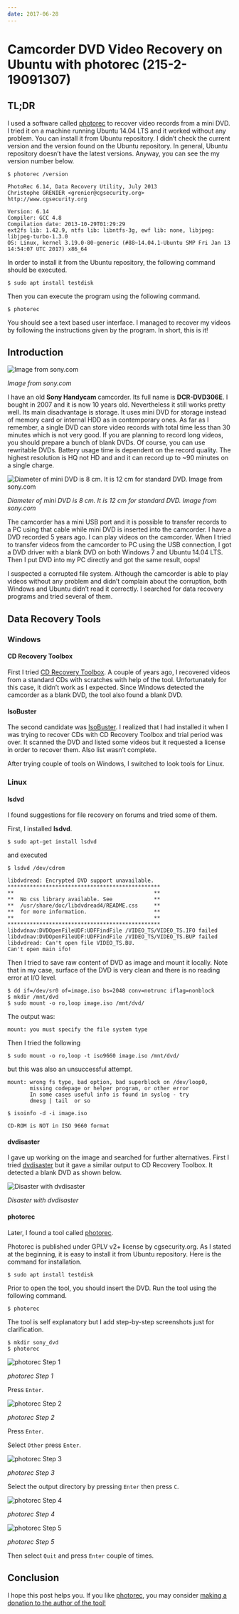 ```yaml
---
date: 2017-06-28
---
```

# Camcorder DVD Video Recovery on Ubuntu with photorec (215-2-19091307)

## TL;DR

I used a software called [photorec](https://www.cgsecurity.org/wiki/PhotoRec) to recover video records from a mini DVD. I tried it on a machine running Ubuntu 14.04 LTS and it worked without any problem. You can install it from Ubuntu repository. I didn’t check the current version and the version found on the Ubuntu repository. In general, Ubuntu repository doesn’t have the latest versions. Anyway, you can see the my version number below.

```text
$ photorec /version

PhotoRec 6.14, Data Recovery Utility, July 2013
Christophe GRENIER <grenier@cgsecurity.org>
http://www.cgsecurity.org

Version: 6.14
Compiler: GCC 4.8
Compilation date: 2013-10-29T01:29:29
ext2fs lib: 1.42.9, ntfs lib: libntfs-3g, ewf lib: none, libjpeg: libjpeg-turbo-1.3.0
OS: Linux, kernel 3.19.0-80-generic (#88~14.04.1-Ubuntu SMP Fri Jan 13 14:54:07 UTC 2017) x86_64
```

In order to install it from the Ubuntu repository, the following command should be executed.

```shell
$ sudo apt install testdisk
```

Then you can execute the program using the following command.

```shell
$ photorec
```

You should see a text based user interface. I managed to recover my videos by following the instructions given by the program. In short, this is it!

## Introduction

![Image from sony.com](img/215-2-19091307-a.jpg)

*Image from sony.com*

I have an old **Sony Handycam** camcorder. Its full name is **DCR-DVD306E**. I bought in 2007 and it is now 10 years old. Nevertheless it still works pretty well. Its main disadvantage is storage. It uses mini DVD for storage instead of memory card or internal HDD as in contemporary ones. As far as I remember, a single DVD can store video records with total time less than 30 minutes which is not very good. If you are planning to record long videos, you should prepare a bunch of blank DVDs. Of course, you can use rewritable DVDs. Battery usage time is dependent on the record quality. The highest resolution is HQ not HD and and it can record up to ~90 minutes on a single charge.

![Diameter of mini DVD is 8 cm. It is 12 cm for standard DVD. Image from sony.com](img/215-2-19091307-b.jpg)

*Diameter of mini DVD is 8 cm. It is 12 cm for standard DVD. Image from sony.com*

The camcorder has a mini USB port and it is possible to transfer records to a PC using that cable while mini DVD is inserted into the camcorder. I have a DVD recorded 5 years ago. I can play videos on the camcorder. When I tried to transfer videos from the camcorder to PC using the USB connection, I got a DVD driver with a blank DVD on both Windows 7 and Ubuntu 14.04 LTS. Then I put DVD into my PC directly and got the same result, oops!

I suspected a corrupted file system. Although the camcorder is able to play videos without any problem and didn’t complain about the corruption, both Windows and Ubuntu didn’t read it correctly. I searched for data recovery programs and tried several of them.

## Data Recovery Tools

### Windows

#### CD Recovery Toolbox

First I tried [CD Recovery Toolbox](https://www.oemailrecovery.com/cd_recovery.html). A couple of years ago, I recovered videos from a standard CDs with scratches with help of the tool. Unfortunately for this case, it didn’t work as I expected. Since Windows detected the camcorder as a blank DVD, the tool also found a blank DVD.

#### IsoBuster

The second candidate was [IsoBuster](https://www.isobuster.com/). I realized that I had installed it when I was trying to recover CDs with CD Recovery Toolbox and trial period was over. It scanned the DVD and listed some videos but it requested a license in order to recover them. Also list wasn’t complete.

After trying couple of tools on Windows, I switched to look tools for Linux.

### Linux

#### lsdvd

I found suggestions for file recovery on forums and tried some of them.

First, I installed **lsdvd**.

```shell
$ sudo apt-get install lsdvd
```

and executed

```shell
$ lsdvd /dev/cdrom
```

```text
libdvdread: Encrypted DVD support unavailable.
************************************************
**                                            **
**  No css library available. See             **
**  /usr/share/doc/libdvdread4/README.css     **
**  for more information.                     **
**                                            **
************************************************
libdvdnav:DVDOpenFileUDF:UDFFindFile /VIDEO_TS/VIDEO_TS.IFO failed
libdvdnav:DVDOpenFileUDF:UDFFindFile /VIDEO_TS/VIDEO_TS.BUP failed
libdvdread: Can't open file VIDEO_TS.BU.
Can't open main ifo!
```

Then I tried to save raw content of DVD as image and mount it locally. Note that in my case, surface of the DVD is very clean and there is no reading error at I/O level.

```shell
$ dd if=/dev/sr0 of=image.iso bs=2048 conv=notrunc iflag=nonblock
$ mkdir /mnt/dvd
$ sudo mount -o ro,loop image.iso /mnt/dvd/
```

The output was:

```text
mount: you must specify the file system type
```

Then I tried the following

```shell
$ sudo mount -o ro,loop -t iso9660 image.iso /mnt/dvd/
```

but this was also an unsuccessful attempt.

```text
mount: wrong fs type, bad option, bad superblock on /dev/loop0,
       missing codepage or helper program, or other error
       In some cases useful info is found in syslog - try
       dmesg | tail  or so
```

```shell
$ isoinfo -d -i image.iso
```

```text
CD-ROM is NOT in ISO 9660 format
```

#### dvdisaster

I gave up working on the image and searched for further alternatives. First I tried [dvdisaster](http://www.dvdisaster.com/en/index.html) but it gave a similar output to CD Recovery Toolbox. It detected a blank DVD as shown below.

![Disaster with dvdisaster](img/215-2-19091307-c.png)

*Disaster with dvdisaster*

#### photorec

 Later, I found a tool called [photorec](http://www.cgsecurity.org/wiki/PhotoRec).

Photorec is published under GPLV v2+ license by cgsecurity.org. As I stated at the beginning, it is easy to install it from Ubuntu repository. Here is the command for installation.

```shell
$ sudo apt install testdisk
```

Prior to open the tool, you should insert the DVD. Run the tool using the following command.

```shell
$ photorec
```

The tool is self explanatory but I add step-by-step screenshots just for clarification.

```shell
$ mkdir sony_dvd
$ photorec
```

![photorec Step 1](img/215-2-19091307-d.png)

*photorec Step 1*

Press `Enter`.

![photorec Step 2](img/215-2-19091307-e.png)

*photorec Step 2*

Press `Enter`.

Select `Other` press `Enter`.

![photorec Step 3](img/215-2-19091307-f.png)

*photorec Step 3*

Select the output directory by pressing `Enter` then press `C`.

![photorec Step 4](img/215-2-19091307-g.png)

*photorec Step 4*

![photorec Step 5](img/215-2-19091307-h.png)

*photorec Step 5*

Then select `Quit` and press `Enter` couple of times.

## Conclusion

I hope this post helps you. If you like [photorec](http://www.cgsecurity.org/wiki/PhotoRec), you may consider [making a donation to the author of the tool!](http://www.cgsecurity.org/wiki/Donation)
